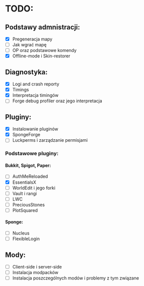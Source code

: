 # TODO:
## Podstawy admnistracji:
- [x] Pregeneracja mapy
- [ ] Jak wgrać mapę
- [ ] OP oraz podstawowe komendy
- [x] Offline-mode i Skin-restorer

## Diagnostyka:
- [x] Logi and crash reporty
- [x] Timings
- [x] Interpretacja timingów
- [ ] Forge debug profiler oraz jego interpretacja

## Pluginy:
- [x] Instalowanie pluginów
- [x] SpongeForge
- [ ] Luckperms i zarządzanie permisjami

### Podstawowe pluginy:

#### Bukkit, Spigot, Paper:

- [ ] AuthMeReloaded
- [x] EssentialsX
- [ ] WorldEdit i jego forki
- [ ] Vault i rangi
- [ ] LWC
- [ ] PreciousStones
- [ ] PlotSquared

#### Sponge:

- [ ] Nucleus
- [ ] FlexibleLogin

## Mody:
- [ ] Client-side i server-side
- [ ] Instalacja modpacków
- [ ] Instalacja poszczególnych modów i problemy z tym związane